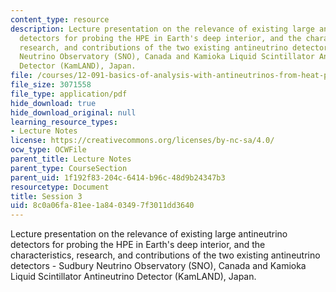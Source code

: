 ```yaml
---
content_type: resource
description: Lecture presentation on the relevance of existing large antineutrino
  detectors for probing the HPE in Earth's deep interior, and the characteristics,
  research, and contributions of the two existing antineutrino detectors - Sudbury
  Neutrino Observatory (SNO), Canada and Kamioka Liquid Scintillator Antineutrino
  Detector (KamLAND), Japan.
file: /courses/12-091-basics-of-analysis-with-antineutrinos-from-heat-producing-elements-k-u-th-in-the-earth-january-iap-2010/8c0a06fa81ee1a8403497f3011dd3640_MIT12_091IAP10_lec3.pdf
file_size: 3071558
file_type: application/pdf
hide_download: true
hide_download_original: null
learning_resource_types:
- Lecture Notes
license: https://creativecommons.org/licenses/by-nc-sa/4.0/
ocw_type: OCWFile
parent_title: Lecture Notes
parent_type: CourseSection
parent_uid: 1f192f83-204c-6414-b96c-48d9b24347b3
resourcetype: Document
title: Session 3
uid: 8c0a06fa-81ee-1a84-0349-7f3011dd3640
---
```

Lecture presentation on the relevance of existing large antineutrino detectors for probing the HPE in Earth's deep interior, and the characteristics, research, and contributions of the two existing antineutrino detectors - Sudbury Neutrino Observatory (SNO), Canada and Kamioka Liquid Scintillator Antineutrino Detector (KamLAND), Japan.